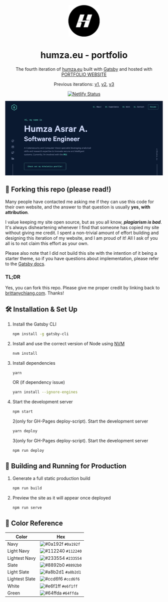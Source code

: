<div align="center">
  <img alt="Logo" src="https://raw.githubusercontent.com/humzahme/myportfolio/main/src/images/logo.png" width="100" />
</div>
<h1 align="center">
  humza.eu - portfolio
</h1>
<p align="center">
  The fourth iteration of <a href="https://www.humzahme.github.io/myportfolio" target="_blank">humza.eu</a> built with <a href="https://www.gatsbyjs.org/" target="_blank">Gatsby</a> and hosted with <a href="https://www.humzahme.github.io/myportfolio" target="_blank">PORTFOLIO WEBSITE</a>
</p>
<p align="center">
  Previous iterations:
  <a href="https://github.com/bchiang7/v1" target="_blank">v1</a>,
  <a href="https://github.com/bchiang7/v2" target="_blank">v2</a>,
  <a href="https://github.com/bchiang7/bchiang7.github.io" target="_blank">v3</a>
</p>
<p align="center">
  <a href="https://humzahme.github.io/myportfolio" target="_blank">
    <img src="https://api.netlify.com/api/v1/badges/1963b488-7b78-48c9-9e2d-6fb5e47ab3af/deploy-status" alt="Netlify Status" />
  </a>
</p>

![demo](https://raw.githubusercontent.com/humzahme/myportfolio/main/src/images/demo.png)

## 🚨 Forking this repo (please read!)

Many people have contacted me asking me if they can use this code for their own website, and the answer to that question is usually **yes, with attribution**.

I value keeping my site open source, but as you all know, _**plagiarism is bad**_. It's always disheartening whenever I find that someone has copied my site without giving me credit. I spent a non-trivial amount of effort building and designing this iteration of my website, and I am proud of it! All I ask of you all is to not claim this effort as your own.

Please also note that I did not build this site with the intention of it being a starter theme, so if you have questions about implementation, please refer to the [Gatsby docs](https://www.gatsbyjs.org/docs/).

### TL;DR

Yes, you can fork this repo. Please give me proper credit by linking back to [brittanychiang.com](https://brittanychiang.com). Thanks!

## 🛠 Installation & Set Up

1. Install the Gatsby CLI

   ```sh
   npm install -g gatsby-cli
   ```

2. Install and use the correct version of Node using [NVM](https://github.com/nvm-sh/nvm)

   ```sh
   nvm install
   ```

3. Install dependencies

   ```sh
   yarn
   ```

   OR (if dependency issue)

   ```sh
   yarn install --ignore-engines
   ```

4. Start the development server

   ```sh
   npm start
   ```

   2(only for GH-Pages deploy-script). Start the development server

   ```sh
   yarn deploy
   ```

   3(only for GH-Pages deploy-script). Start the development server

   ```sh
   npm run deploy
   ```

## 🚀 Building and Running for Production

1. Generate a full static production build

   ```sh
   npm run build
   ```

1. Preview the site as it will appear once deployed

   ```sh
   npm run serve
   ```

## 🎨 Color Reference

| Color          | Hex                                                                |
| -------------- | ------------------------------------------------------------------ |
| Navy           | ![#0a192f](https://via.placeholder.com/10/0a192f?text=+) `#0a192f` |
| Light Navy     | ![#112240](https://via.placeholder.com/10/0a192f?text=+) `#112240` |
| Lightest Navy  | ![#233554](https://via.placeholder.com/10/303C55?text=+) `#233554` |
| Slate          | ![#8892b0](https://via.placeholder.com/10/8892b0?text=+) `#8892b0` |
| Light Slate    | ![#a8b2d1](https://via.placeholder.com/10/a8b2d1?text=+) `#a8b2d1` |
| Lightest Slate | ![#ccd6f6](https://via.placeholder.com/10/ccd6f6?text=+) `#ccd6f6` |
| White          | ![#e6f1ff](https://via.placeholder.com/10/e6f1ff?text=+) `#e6f1ff` |
| Green          | ![#64ffda](https://via.placeholder.com/10/64ffda?text=+) `#64ffda` |
